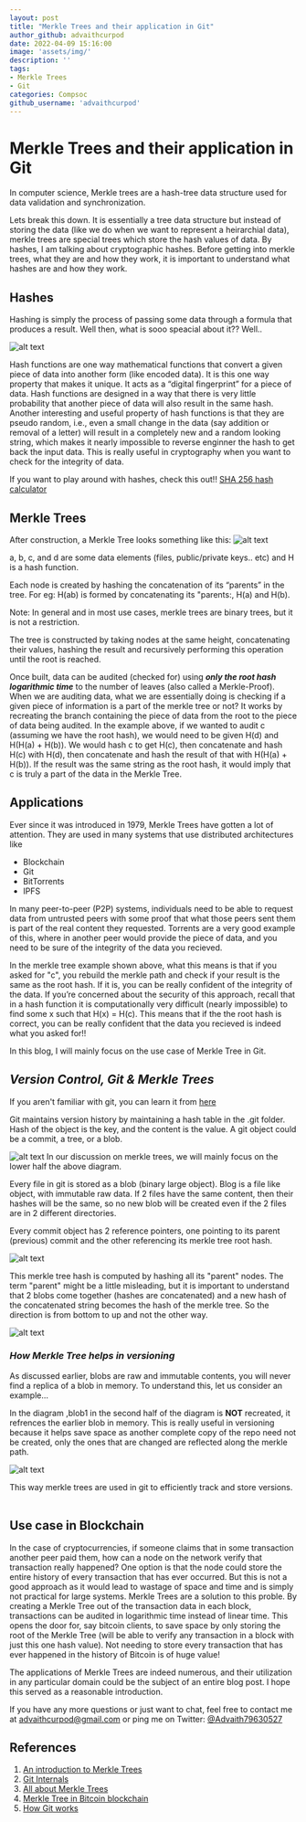 ```yaml
---
layout: post
title: "Merkle Trees and their application in Git"
author_github: advaithcurpod
date: 2022-04-09 15:16:00
image: 'assets/img/'
description: ''
tags:
- Merkle Trees
- Git
categories: Compsoc
github_username: 'advaithcurpod'
---
```


# **Merkle Trees and their application in Git**
In computer science, Merkle trees are a hash-tree data structure used for data validation and synchronization.

Lets break this down. It is essentially a tree data structure but instead of storing the data (like we do when we want to represent a heirarchial data), merkle trees are special trees which store the hash values of data. By hashes, I am talking about cryptographic hashes. Before getting into merkle trees, what they are and how they work, it is important to understand what hashes are and how they work.

## **Hashes**
Hashing is simply the process of passing some data through a formula that produces a result. Well then, what is sooo speacial about it?? Well..

![alt text](/blog/assets/img/merkle-trees/hash_functions.jpg)

Hash functions are one way mathematical functions that convert a given piece of data into another form (like encoded data). It is this one way property that makes it unique. It acts as a “digital fingerprint” for a piece of data. Hash functions are designed in a way that there is very little probability that another piece of data will also result in the same hash. Another interesting and useful property of hash functions is that they are pseudo random, i.e., even a small change in the data (say addition or removal of a letter) will result in a completely new and a random looking string, which makes it nearly impossible to reverse enginner the hash to get back the input data. This is really useful in cryptography when you want to check for the integrity of data.

If you want to play around with hashes, check this out!!
[SHA 256 hash calculator](https://www.movable-type.co.uk/scripts/sha256.html)


## **Merkle Trees**
After construction, a Merkle Tree looks something like this:
![alt text](/blog/assets/img/merkle-trees/merkle-tree.png)

a, b, c, and d are some data elements (files, public/private keys.. etc) and H is a hash function.

Each node is created by hashing the concatenation of its “parents” in the tree. For eg: H(ab) is formed by concatenating its "parents:, H(a) and H(b).

Note: In general and in most use cases, merkle trees are binary trees, but it is not a restriction.

The tree is constructed by taking nodes at the same height, concatenating their values, hashing the result and recursively performing this operation until the root is reached.

Once built, data can be audited (checked for) using ***only the root hash logarithmic time*** to the number of leaves (also called a Merkle-Proof). When we are auditing data, what we are essentially doing is checking if a given piece of information is a part of the merkle tree or not? It works by recreating the branch containing the piece of data from the root to the piece of data being audited. In the example above, if we wanted to audit c (assuming we have the root hash), we would need to be given H(d) and H(H(a) + H(b)). We would hash c to get H(c), then concatenate and hash H(c) with H(d), then concatenate and hash the result of that with H(H(a) + H(b)). If the result was the same string as the root hash, it would imply that c is truly a part of the data in the Merkle Tree.

## **Applications**
Ever since it was introduced in 1979, Merkle Trees have gotten a lot of attention. They are used in many systems that use distributed architectures like
- Blockchain
- Git
- BitTorrents
- IPFS

In many peer-to-peer (P2P) systems, individuals need to be able to request data from untrusted peers with some proof that what those peers sent them is part of the real content they requested. Torrents are a very good example of this, where in another peer would provide the piece of data, and you need to be sure of the integrity of the data you recieved.

In the merkle tree example shown above, what this means is that if you asked for "c", you rebuild the merkle path and check if your result is the same as the root hash. If it is, you can be really confident of the integrity of  the data. If you’re concerned about the security of this approach, recall that in a hash function it is computationally very difficult (nearly impossible) to find some x such that H(x) = H(c). This means that if the the root hash is correct, you can be really confident that the data you recieved is indeed what you asked for!!

In this blog, I will mainly focus on the use case of Merkle Tree in Git.
<br>

## ***Version Control, Git & Merkle Trees***
If you aren't familiar with git, you can learn it from [here](https://www.freecodecamp.org/news/what-is-git-and-how-to-use-it-c341b049ae61/)

Git maintains version history by maintaining a hash table in the .git folder. Hash of the object is the key, and the content is the value. A git object could be a commit, a tree, or a blob.

![alt text](/blog/assets/img/merkle-trees/git-working.jpeg)
In our discussion on merkle trees, we will mainly focus on the lower half the above diagram.

Every file in git is stored as a blob (binary large object). Blog is a file like object, with immutable raw data. If 2 files have the same content, then their hashes will be the same, so no new blob will be created even if the 2 files are in 2 different directories. 

Every commit object has 2 reference pointers, one pointing to its parent (previous) commit and the other referencing its merkle tree root hash.

![alt text](/blog/assets/img/merkle-trees/git-versioning.jpeg)

This merkle tree hash is computed by hashing all its "parent" nodes. The term "parent" might be a little misleading, but it is important to understand that 2 blobs come together (hashes are concatenated) and a new hash of the concatenated string becomes the hash of the merkle tree. So the direction is from bottom to up and not the other way.

![alt text](/blog/assets/img/merkle-trees/merkle-tree-git.jpeg)

### ***How Merkle Tree helps in versioning***
As discussed earlier, blobs are raw and immutable contents, you will never find a replica of a blob in memory. To understand this, let us consider an example...

In the diagram ,blob1 in the second half of the diagram is **NOT** recreated, it refrences the earlier blob in memory. This is really useful in versioning because it helps save space as another complete copy of the repo need not be created, only the ones that are changed are reflected along the merkle path.

![alt text](/blog/assets/img/merkle-trees/versioning.jpeg)

This way merkle trees are used in git to efficiently track and store versions.
<br><br>

## **Use case in Blockchain**
In the case of cryptocurrencies, if someone claims that in some transaction another peer paid them, how can a node on the network verify that transaction really happened? One option is that the node could store the entire history of every transaction that has ever occurred. But this is not a good approach as it would lead to wastage of space and time and is simply not practical for large systems. Merkle Trees are a solution to this proble. By creating a Merkle Tree out of the transaction data in each block, transactions can be audited in logarithmic time instead of linear time. This opens the door for, say bitcoin clients, to save space by only storing the root of the Merkle Tree (will be able to verify any transaction in a block with just this one hash value). Not needing to store every transaction that has ever happened in the history of Bitcoin is of huge value!

The applications of Merkle Trees are indeed numerous, and their utilization in any particular domain could be the subject of an entire blog post. I hope this served as a reasonable introduction.

If you have any more questions or just want to chat, feel free to contact me at advaithcurpod@gmail.com or ping me on Twitter: [@Advaith79630527](https://twitter.com/Advaith79630527)

## **References**
1. [An introduction to Merkle Trees](https://medium.com/hackernoon/merkle-tree-introduction-4c44250e2da7)
2. [Git Internals](https://www.youtube.com/watch?v=P6jD966jzlk)
3. [All about Merkle Trees](https://www.codementor.io/blog/merkle-trees-5h9arzd3n8)
4. [Merkle Tree in Bitcoin blockchain](https://medium.com/blockchain-stories/the-tale-of-merkle-tree-in-bitcoin-blockchain-2c5fa5a298f7)
5. [How Git works](https://github.com/kdakan/How-Git-Works)
<!-- 
Everything is git is content addressable => we care about what the data is (CONTENT) rather than where it is stored (LOCATION)... and if u think abt it, content based addressing makes more intuitive sense to refer to data by its content..
for eg.. you go to a library, u r looking for a book..you ask the librarian for it... which is better and relates more to the real world?
1. "thomas calculus volume 1 edition 3" by thomas OR (content addressing)
2. the book in the 3rd shelf, 2nd row, 4th from left end? (location based)
unfortuantely, most of todays web follows the loation based addressing... no wonder, file not found errors are so common!!

In this diagram, we will primarily focus on the lower half, which is the *tree* and the *blob*.

The tree here, indeed is a merkle tree and we will see how it helps git keep track of versions effetively.



### An overview of Hash functions
A hash function is a one-way mathematical function (can be computed only in one direction and not the other way round) that acts as a “digital fingerprint”. Hash functions are designed in a way that there is very little probability that another piece of data will also result in the same hash. Another interesting and useful property of hahs functions is that they are pseduo random, i.e., even a small change in the data (say an additional space) will result in a completely new string, which makes it nearly impossible to reverse enginner the hash to get backthe data. This is really useful in cryptography. Hash functions, how they work and its applications could be a subject of another entire blog, for now, lets get back to our discussion on *merkle trees*. -->
<!-- 
After construction, a Merkle Tree looks something like this:
![alt text](../assets/img/merkle-trees/merkle-tree.png)

a, b, c, and d are some data elements (files, public/private keys.. etc) and H is a hash function.

Each node is created by hashing the concatenation of its “parents” in the tree. For eg: H(ab) is formed by concatenating its "parents:, H(a) and H(b).

Note: In general and in most use cases, merkle trees are binary trees, but it is not a restriction. -->
<!-- 
The tree is constructed by taking nodes at the same height, concatenating their values, hashing the result and recursively performing this operation until the root is reached. -->
<!-- 
Once built, data can be audited (checked for) using ***only the root hash logarithmic time*** to the number of leaves (also called a Merkle-Proof). When we are auditing data, what we are essentially doing is checking if a given piece of information is a part of the merkle tree or not? It works by recreating the branch containing the piece of data from the root to the piece of data being audited. In the example above, if we wanted to audit c (assuming we have the root hash), we would need to be given H(d) and H(H(a) + H(b)). We would hash c to get H(c), then concatenate and hash H(c) with H(d), then concatenate and hash the result of that with H(H(a) + H(b)). If the result was the same string as the root hash, it would imply that c is truly a part of the data in the Merkle Tree. -->